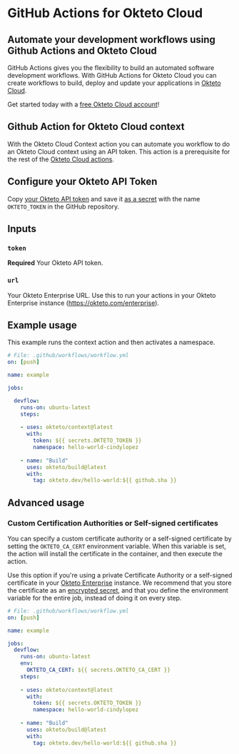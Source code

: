 # GitHub Actions for Okteto Cloud

## Automate your development workflows using Github Actions and Okteto Cloud
GitHub Actions gives you the flexibility to build an automated software development workflows. With GitHub Actions for Okteto Cloud you can create workflows to build, deploy and update your applications in [Okteto Cloud](https://cloud.okteto.com).

Get started today with a [free Okteto Cloud account](https://cloud.okteto.com)!

## Github Action for Okteto Cloud context

With the Okteto Cloud Context action you can automate you workflow to do an Okteto Cloud context using an API token. This action is a prerequisite for the rest of the [Okteto Cloud actions](https://github.com/okteto/actions).

## Configure your Okteto API Token

Copy [your Okteto API token](https://cloud.okteto.com/#/settings/setup) and save it [as a secret](https://help.github.com/en/actions/configuring-and-managing-workflows/creating-and-storing-encrypted-secrets) with the name `OKTETO_TOKEN` in the GitHub repository.

## Inputs

### `token`

**Required** Your Okteto API token.

### `url`

Your Okteto Enterprise URL. Use this to run your actions in your Okteto Enterprise instance (https://okteto.com/enterprise).

## Example usage

This example runs the context action and then activates a namespace.

```yaml
# File: .github/workflows/workflow.yml
on: [push]

name: example

jobs:

  devflow:
    runs-on: ubuntu-latest
    steps:
    
    - uses: okteto/context@latest
      with:
        token: ${{ secrets.OKTETO_TOKEN }}
        namespace: hello-world-cindylopez
    
    - name: "Build"
      uses: okteto/build@latest
      with:
        tag: okteto.dev/hello-world:${{ github.sha }}
```

## Advanced usage

### Custom Certification Authorities or Self-signed certificates

You can specify a custom certificate authority or a self-signed certificate by setting the `OKTETO_CA_CERT` environment variable. When this variable is set, the action will install the certificate in the container, and then execute the action. 

Use this option if you're using a private Certificate Authority or a self-signed certificate in your [Okteto Enterprise](http://okteto.com/enterprise) instance.  We recommend that you store the certificate as an [encrypted secret](https://docs.github.com/en/actions/reference/encrypted-secrets), and that you define the environment variable for the entire job, instead of doing it on every step.


```yaml
# File: .github/workflows/workflow.yml
on: [push]

name: example

jobs:
  devflow:
    runs-on: ubuntu-latest
    env:
      OKTETO_CA_CERT: ${{ secrets.OKTETO_CA_CERT }}
    steps:
    
    - uses: okteto/context@latest
      with:
        token: ${{ secrets.OKTETO_TOKEN }}
        namespace: hello-world-cindylopez
    
    - name: "Build"
      uses: okteto/build@latest
      with:
        tag: okteto.dev/hello-world:${{ github.sha }}
```
